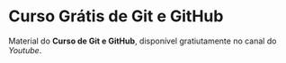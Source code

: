# Curso Grátis de Git e GitHub
Material do **Curso de Git e GitHub**, disponível gratiutamente no canal do *Youtube*.

